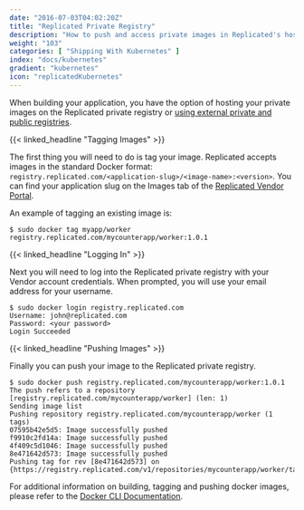```yaml
---
date: "2016-07-03T04:02:20Z"
title: "Replicated Private Registry"
description: "How to push and access private images in Replicated's hosted private registry."
weight: "103"
categories: [ "Shipping With Kubernetes" ]
index: "docs/kubernetes"
gradient: "kubernetes"
icon: "replicatedKubernetes"
---
```


When building your application, you have the option of hosting your private images on the Replicated private registry or [using external private and public registries](/docs/kb/supporting-your-customers/registries/).

{{< linked_headline "Tagging Images" >}}

The first thing you will need to do is tag your image. Replicated accepts images in the standard Docker format: `registry.replicated.com/<application-slug>/<image-name>:<version>`. You can find your application slug on the Images tab of the [Replicated Vendor Portal](https://vendor.replicated.com/#/images).

An example of tagging an existing image is:

```shell
$ sudo docker tag myapp/worker registry.replicated.com/mycounterapp/worker:1.0.1
```

{{< linked_headline "Logging In" >}}

Next you will need to log into the Replicated private registry with your Vendor account credentials. When prompted, you will use your email address for your username.

```shell
$ sudo docker login registry.replicated.com
Username: john@replicated.com
Password: <your password>
Login Succeeded
```

{{< linked_headline "Pushing Images" >}}

Finally you can push your image to the Replicated private registry.

```shell
$ sudo docker push registry.replicated.com/mycounterapp/worker:1.0.1
The push refers to a repository [registry.replicated.com/mycounterapp/worker] (len: 1)
Sending image list
Pushing repository registry.replicated.com/mycounterapp/worker (1 tags)
07595b42e5d5: Image successfully pushed
f9910c2fd14a: Image successfully pushed
4f409c5d1046: Image successfully pushed
8e471642d573: Image successfully pushed
Pushing tag for rev [8e471642d573] on {https://registry.replicated.com/v1/repositories/mycounterapp/worker/tags/1.0.1}
```

For additional information on building, tagging and pushing docker images, please refer to the
[Docker CLI Documentation](https://docs.docker.com/engine/reference/commandline/cli/).

